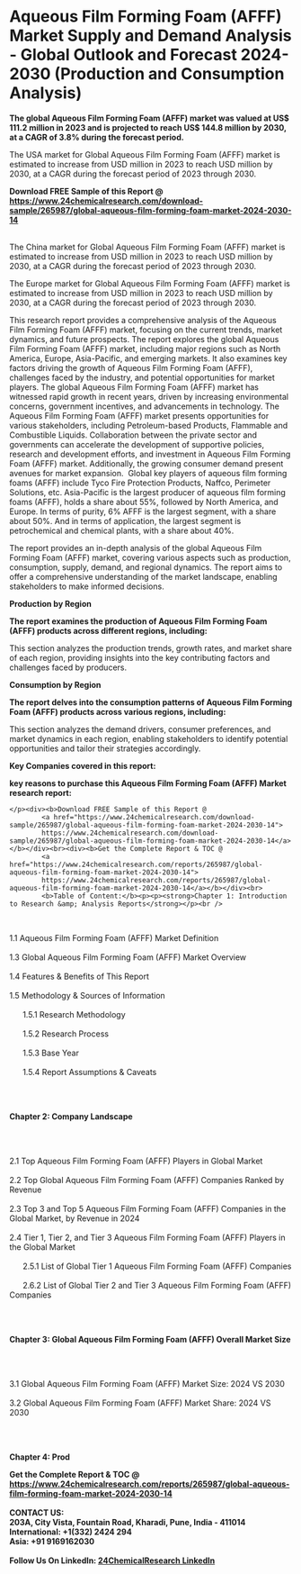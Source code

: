 <h1>Aqueous Film Forming Foam (AFFF) Market Supply and Demand Analysis - Global Outlook and Forecast 2024-2030 (Production and Consumption Analysis)</h1><p><strong>The global Aqueous Film Forming Foam (AFFF) market was valued at US$ 111.2 million in 2023 and is projected to reach US$ 144.8 million by 2030, at a CAGR of 3.8% during the forecast period.</strong></p><p>
</p><p>The USA market for Global Aqueous Film Forming Foam (AFFF) market is estimated to increase from USD million in 2023 to reach USD million by 2030, at a CAGR during the forecast period of 2023 through 2030.</p><div><b>Download FREE Sample of this Report @ 
            <a href="https://www.24chemicalresearch.com/download-sample/265987/global-aqueous-film-forming-foam-market-2024-2030-14">
            https://www.24chemicalresearch.com/download-sample/265987/global-aqueous-film-forming-foam-market-2024-2030-14</a></b></div><br><p>
</p><p>The China market for Global Aqueous Film Forming Foam (AFFF) market is estimated to increase from USD million in 2023 to reach USD million by 2030, at a CAGR during the forecast period of 2023 through 2030.</p><p>
</p><p>The Europe market for Global Aqueous Film Forming Foam (AFFF) market is estimated to increase from USD million in 2023 to reach USD million by 2030, at a CAGR during the forecast period of 2023 through 2030.</p><p>
</p><p>This research report provides a comprehensive analysis of the Aqueous Film Forming Foam (AFFF) market, focusing on the current trends, market dynamics, and future prospects. The report explores the global Aqueous Film Forming Foam (AFFF) market, including major regions such as North America, Europe, Asia-Pacific, and emerging markets. It also examines key factors driving the growth of Aqueous Film Forming Foam (AFFF), challenges faced by the industry, and potential opportunities for market players. The global Aqueous Film Forming Foam (AFFF) market has witnessed rapid growth in recent years, driven by increasing environmental concerns, government incentives, and advancements in technology. The Aqueous Film Forming Foam (AFFF) market presents opportunities for various stakeholders, including Petroleum-based Products, Flammable and Combustible Liquids. Collaboration between the private sector and governments can accelerate the development of supportive policies, research and development efforts, and investment in Aqueous Film Forming Foam (AFFF) market. Additionally, the growing consumer demand present avenues for market expansion.  Global key players of aqueous film forming foams (AFFF) include Tyco Fire Protection Products, Naffco, Perimeter Solutions, etc. Asia-Pacific is the largest producer of aqueous film forming foams (AFFF), holds a share about 55%, followed by North America, and Europe. In terms of purity, 6% AFFF is the largest segment, with a share about 50%. And in terms of application, the largest segment is petrochemical and chemical plants, with a share about 40%.</p><p>
</p><p>The report provides an in-depth analysis of the global Aqueous Film Forming Foam (AFFF) market, covering various aspects such as production, consumption, supply, demand, and regional dynamics. The report aims to offer a comprehensive understanding of the market landscape, enabling stakeholders to make informed decisions.</p><p>
</p><p><strong>Production by Region</strong></p><p>
</p><p><strong>The report examines the production of Aqueous Film Forming Foam (AFFF) products across different regions, including:</strong></p><p>
</p><p>
</p><p>This section analyzes the production trends, growth rates, and market share of each region, providing insights into the key contributing factors and challenges faced by producers.</p><p>
</p><p><strong>Consumption by Region</strong></p><p>
</p><p><strong>The report delves into the consumption patterns of Aqueous Film Forming Foam (AFFF) products across various regions, including:</strong></p><p>
</p><p>
	</p><p>
</p><p>This section analyzes the demand drivers, consumer preferences, and market dynamics in each region, enabling stakeholders to identify potential opportunities and tailor their strategies accordingly.</p><p>
<strong>Key Companies covered in this report:</strong></p><p>
</p><p>
</p><p>
</p><p><strong>key reasons to purchase this Aqueous Film Forming Foam (AFFF) Market research report:</strong></p><p>

	</p><div><b>Download FREE Sample of this Report @ 
            <a href="https://www.24chemicalresearch.com/download-sample/265987/global-aqueous-film-forming-foam-market-2024-2030-14">
            https://www.24chemicalresearch.com/download-sample/265987/global-aqueous-film-forming-foam-market-2024-2030-14</a></b></div><br><div><b>Get the Complete Report & TOC @ 
            <a href="https://www.24chemicalresearch.com/reports/265987/global-aqueous-film-forming-foam-market-2024-2030-14">
            https://www.24chemicalresearch.com/reports/265987/global-aqueous-film-forming-foam-market-2024-2030-14</a></b></div><br>
            <b>Table of Content:</b><p><p><strong>Chapter 1: Introduction to Research &amp; Analysis Reports</strong></p><br />
<br />
<p>1.1 Aqueous Film Forming Foam (AFFF)  Market Definition<br /><br />
1.3 Global Aqueous Film Forming Foam (AFFF)  Market Overview<br /><br />
1.4 Features &amp; Benefits of This Report<br /><br />
1.5 Methodology &amp; Sources of Information<br /><br />
&nbsp;&nbsp;&nbsp;&nbsp;&nbsp; 1.5.1 Research Methodology<br /><br />
&nbsp;&nbsp;&nbsp;&nbsp;&nbsp; 1.5.2 Research Process<br /><br />
&nbsp;&nbsp;&nbsp;&nbsp;&nbsp; 1.5.3 Base Year<br /><br />
&nbsp;&nbsp;&nbsp;&nbsp;&nbsp; 1.5.4 Report Assumptions &amp; Caveats</p><br />
<br />
<p><strong>Chapter 2: Company Landscape</strong></p><br />
<br />
<p>2.1 Top Aqueous Film Forming Foam (AFFF)  Players in Global Market<br /><br />
2.2 Top Global Aqueous Film Forming Foam (AFFF)  Companies Ranked by Revenue<br /><br />
2.3 Top 3 and Top 5 Aqueous Film Forming Foam (AFFF)  Companies in the Global Market, by Revenue in 2024<br /><br />
2.4 Tier 1, Tier 2, and Tier 3 Aqueous Film Forming Foam (AFFF)  Players in the Global Market<br /><br />
&nbsp;&nbsp;&nbsp;&nbsp;&nbsp; 2.5.1 List of Global Tier 1 Aqueous Film Forming Foam (AFFF)  Companies<br /><br />
&nbsp;&nbsp;&nbsp;&nbsp;&nbsp; 2.6.2 List of Global Tier 2 and Tier 3 Aqueous Film Forming Foam (AFFF)  Companies</p><br />
<br />
<p><strong>Chapter 3: Global Aqueous Film Forming Foam (AFFF)  Overall Market Size</strong></p><br />
<br />
<p>3.1 Global Aqueous Film Forming Foam (AFFF)  Market Size: 2024 VS 2030<br /><br />
3.2 Global Aqueous Film Forming Foam (AFFF)  Market Share: 2024 VS 2030</p><br />
<br />
<p><strong>Chapter 4: Prod</p><div><b>Get the Complete Report & TOC @ 
            <a href="https://www.24chemicalresearch.com/reports/265987/global-aqueous-film-forming-foam-market-2024-2030-14">
            https://www.24chemicalresearch.com/reports/265987/global-aqueous-film-forming-foam-market-2024-2030-14</a></b></div><br><b>CONTACT US:</b><br>
            203A, City Vista, Fountain Road, Kharadi, Pune, India - 411014<br>
            International: +1(332) 2424 294<br>
            Asia: +91 9169162030 <br><br>
            Follow Us On LinkedIn: <a href="https://www.linkedin.com/company/24chemicalresearch/">24ChemicalResearch LinkedIn</a>